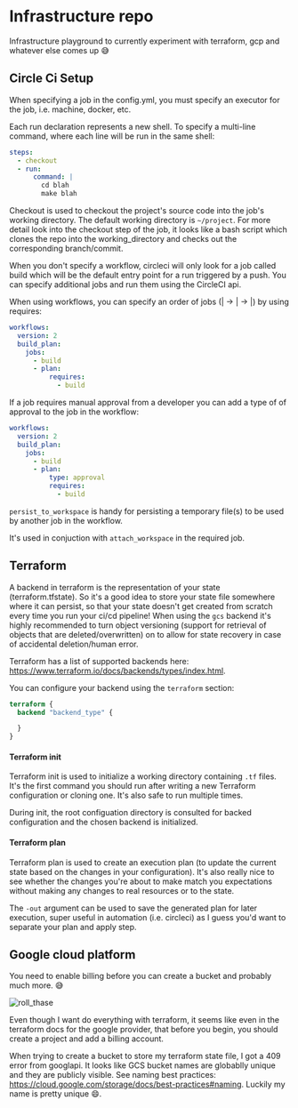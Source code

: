 # Infrastructure repo

Infrastructure playground to currently experiment with terraform, gcp and whatever else comes up :sweat_smile:

## Circle Ci Setup

When specifying a job in the config.yml, you must specify an executor for the job, i.e. machine, docker, etc.

Each run declaration represents a new shell. To specify a multi-line command, where each line will be run in the same shell:

```yml
steps:
  - checkout
  - run:
      command: |
        cd blah
        make blah
```

Checkout is used to checkout the project's source code into the job's working directory. The default working directory is `~/project`.
For more detail look into the checkout step of the job, it looks like a bash script which clones the repo into the working_directory and checks out the corresponding branch/commit.

When you don't specify a workflow, circleci will only look for a job called build which will be the default entry point for a run triggered by a push. You can specify additional jobs and run them using the CircleCI api.

When using workflows, you can specify an order of jobs (| -> | -> |) by using requires:

```yml
workflows:
  version: 2
  build_plan:
    jobs:
      - build
      - plan:
          requires:
            - build
```

If a job requires manual approval from a developer you can add a type of of approval to the job in the workflow:

```yml
workflows:
  version: 2
  build_plan:
    jobs:
      - build
      - plan:
          type: approval
          requires:
            - build
```

`persist_to_workspace` is handy for persisting a temporary file(s) to be used by another job in the workflow.

It's used in conjuction with `attach_workspace` in the required job.

## Terraform

A backend in terraform is the representation of your state (terraform.tfstate). So it's a good idea to store your state file somewhere where it can persist, so that your state doesn't get created from scratch every time you run your ci/cd pipeline!
When using the `gcs` backend it's highly recommended to turn object versioning (support for retrieval of objects that are deleted/overwritten) on to allow for state recovery in case of accidental deletion/human error.

Terraform has a list of supported backends here: https://www.terraform.io/docs/backends/types/index.html.

You can configure your backend using the `terraform` section:

```terraform
terraform {
  backend "backend_type" {

  }
}
```

#### Terraform init

Terraform init is used to initialize a working directory containing `.tf` files.
It's the first command you should run after writing a new Terraform configuration or cloning one. It's also safe to run multiple times.

During init, the root configuation directory is consulted for backed configuration and the chosen backend is initialized.

#### Terraform plan

Terraform plan is used to create an execution plan (to update the current state based on the changes in your configuration).
It's also really nice to see whether the changes you're about to make match you expectations without making any changes to real resources or to the state.

The `-out` argument can be used to save the generated plan for later execution, super useful in automation (i.e. circleci) as I guess you'd want to separate your plan and apply step.

## Google cloud platform

You need to enable billing before you can create a bucket and probably much more. :sweat_smile:

![roll_thase](https://user-images.githubusercontent.com/22747985/78833336-9b1b8d80-79e4-11ea-9025-a44a2a6a558b.png)

Even though I want do everything with terraform,
it seems like even in the terraform docs for the google provider, that before you begin, you should create a project and add a billing account.

When trying to create a bucket to store my terraform state file, I got a 409 error from googlapi. It looks like GCS bucket names are globablly unique and they are publicly visible. See naming best practices: https://cloud.google.com/storage/docs/best-practices#naming. Luckily my name is pretty unique :smile:.
